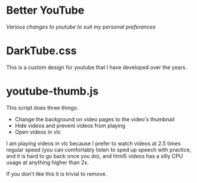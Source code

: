 # Better YouTube
*Various changes to youtube to suit my personal preferances*

# DarkTube.css
This is a custom design for youtube that I have developed over the years.

# youtube-thumb.js
This script does three things:

* Change the background on video pages to the video's thumbnail
* Hide videos and prevent videos from playing
* Open videos in vlc

I am playing videos in vlc because I prefer to watch videos at 2.5 times regular speed (you can comfortably listen to sped up speech with practice, and it is hard to go back once you do), and html5 videos has a silly CPU usage at anything higher than 2x.

If you don't like this it is trivial to remove.


